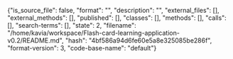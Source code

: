 {"is_source_file": false, "format": "", "description": "", "external_files": [], "external_methods": [], "published": [], "classes": [], "methods": [], "calls": [], "search-terms": [], "state": 2, "filename": "/home/kavia/workspace/Flash-card-learning-application-v0.2/README.md", "hash": "4bf586a94d6fe60e5a8e325085be286f", "format-version": 3, "code-base-name": "default"}